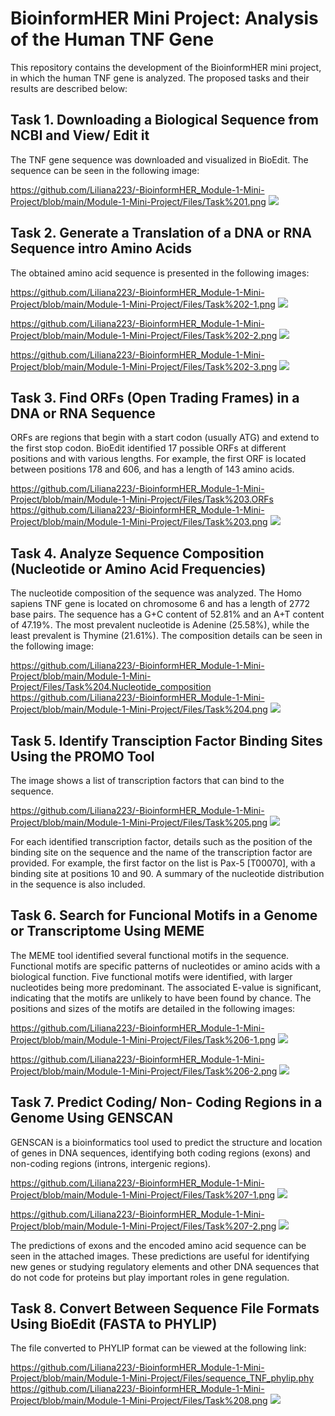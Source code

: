 # BioinformHER Mini Project: Analysis of the Human TNF Gene

This repository contains the development of the BioinformHER mini project, in which the human TNF gene is analyzed. The proposed tasks and their results are described below:

## Task 1. Downloading a Biological Sequence from NCBI and View/ Edit it

The TNF gene sequence was downloaded and visualized in BioEdit. The sequence can be seen in the following image:

https://github.com/Liliana223/-BioinformHER_Module-1-Mini-Project/blob/main/Module-1-Mini-Project/Files/Task%201.png
![](https://github.com/Liliana223/-BioinformHER_Module-1-Mini-Project/blob/main/Module-1-Mini-Project/Files/Task%201.png)

## Task 2. Generate a Translation of a DNA or RNA Sequence intro Amino Acids

The obtained amino acid sequence is presented in the following images:

https://github.com/Liliana223/-BioinformHER_Module-1-Mini-Project/blob/main/Module-1-Mini-Project/Files/Task%202-1.png
![](https://github.com/Liliana223/-BioinformHER_Module-1-Mini-Project/blob/main/Module-1-Mini-Project/Files/Task%202-1.png)

https://github.com/Liliana223/-BioinformHER_Module-1-Mini-Project/blob/main/Module-1-Mini-Project/Files/Task%202-2.png
![](https://github.com/Liliana223/-BioinformHER_Module-1-Mini-Project/blob/main/Module-1-Mini-Project/Files/Task%202-2.png)

https://github.com/Liliana223/-BioinformHER_Module-1-Mini-Project/blob/main/Module-1-Mini-Project/Files/Task%202-3.png
![](https://github.com/Liliana223/-BioinformHER_Module-1-Mini-Project/blob/main/Module-1-Mini-Project/Files/Task%202-3.png)

## Task 3. Find ORFs (Open Trading Frames) in a DNA or RNA Sequence 

ORFs are regions that begin with a start codon (usually ATG) and extend to the first stop codon. BioEdit identified 17 possible ORFs at different positions and with various lengths. For example, the first ORF is located between positions 178 and 606, and has a length of 143 amino acids.

https://github.com/Liliana223/-BioinformHER_Module-1-Mini-Project/blob/main/Module-1-Mini-Project/Files/Task%203.ORFs
https://github.com/Liliana223/-BioinformHER_Module-1-Mini-Project/blob/main/Module-1-Mini-Project/Files/Task%203.png
![](https://github.com/Liliana223/-BioinformHER_Module-1-Mini-Project/blob/main/Module-1-Mini-Project/Files/Task%203.png)

## Task 4. Analyze Sequence Composition (Nucleotide or Amino Acid Frequencies)

The nucleotide composition of the sequence was analyzed. The Homo sapiens TNF gene is located on chromosome 6 and has a length of 2772 base pairs. The sequence has a G+C content of 52.81% and an A+T content of 47.19%. The most prevalent nucleotide is Adenine (25.58%), while the least prevalent is Thymine (21.61%). The composition details can be seen in the following image:

https://github.com/Liliana223/-BioinformHER_Module-1-Mini-Project/blob/main/Module-1-Mini-Project/Files/Task%204.Nucleotide_composition
https://github.com/Liliana223/-BioinformHER_Module-1-Mini-Project/blob/main/Module-1-Mini-Project/Files/Task%204.png
![](https://github.com/Liliana223/-BioinformHER_Module-1-Mini-Project/blob/main/Module-1-Mini-Project/Files/Task%204.png)

## Task 5. Identify Transciption Factor Binding Sites Using the PROMO Tool
The image shows a list of transcription factors that can bind to the sequence.

https://github.com/Liliana223/-BioinformHER_Module-1-Mini-Project/blob/main/Module-1-Mini-Project/Files/Task%205.png
![](https://github.com/Liliana223/-BioinformHER_Module-1-Mini-Project/blob/main/Module-1-Mini-Project/Files/Task%205.png)

For each identified transcription factor, details such as the position of the binding site on the sequence and the name of the transcription factor are provided. For example, the first factor on the list is Pax-5 [T00070], with a binding site at positions 10 and 90. A summary of the nucleotide distribution in the sequence is also included.

## Task 6. Search for Funcional Motifs in a Genome or Transcriptome Using MEME

The MEME tool identified several functional motifs in the sequence. Functional motifs are specific patterns of nucleotides or amino acids with a biological function. Five functional motifs were identified, with larger nucleotides being more predominant. The associated E-value is significant, indicating that the motifs are unlikely to have been found by chance. The positions and sizes of the motifs are detailed in the following images:
 
https://github.com/Liliana223/-BioinformHER_Module-1-Mini-Project/blob/main/Module-1-Mini-Project/Files/Task%206-1.png
![](https://github.com/Liliana223/-BioinformHER_Module-1-Mini-Project/blob/main/Module-1-Mini-Project/Files/Task%206-1.png)

https://github.com/Liliana223/-BioinformHER_Module-1-Mini-Project/blob/main/Module-1-Mini-Project/Files/Task%206-2.png
![](https://github.com/Liliana223/-BioinformHER_Module-1-Mini-Project/blob/main/Module-1-Mini-Project/Files/Task%206-2.png)

## Task 7. Predict Coding/ Non- Coding Regions in a Genome Using GENSCAN
GENSCAN is a bioinformatics tool used to predict the structure and location of genes in DNA sequences, identifying both coding regions (exons) and non-coding regions (introns, intergenic regions).

https://github.com/Liliana223/-BioinformHER_Module-1-Mini-Project/blob/main/Module-1-Mini-Project/Files/Task%207-1.png
![](https://github.com/Liliana223/-BioinformHER_Module-1-Mini-Project/blob/main/Module-1-Mini-Project/Files/Task%207-1.png)
 
https://github.com/Liliana223/-BioinformHER_Module-1-Mini-Project/blob/main/Module-1-Mini-Project/Files/Task%207-2.png
![](https://github.com/Liliana223/-BioinformHER_Module-1-Mini-Project/blob/main/Module-1-Mini-Project/Files/Task%207-2.png)

The predictions of exons and the encoded amino acid sequence can be seen in the attached images. These predictions are useful for identifying new genes or studying regulatory elements and other DNA sequences that do not code for proteins but play important roles in gene regulation.

## Task 8. Convert Between Sequence File Formats Using BioEdit (FASTA to PHYLIP)
The file converted to PHYLIP format can be viewed at the following link:

https://github.com/Liliana223/-BioinformHER_Module-1-Mini-Project/blob/main/Module-1-Mini-Project/Files/sequence_TNF_phylip.phy
https://github.com/Liliana223/-BioinformHER_Module-1-Mini-Project/blob/main/Module-1-Mini-Project/Files/Task%208.png
![](https://github.com/Liliana223/-BioinformHER_Module-1-Mini-Project/blob/main/Module-1-Mini-Project/Files/Task%208.png)


